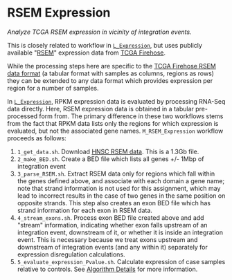 # RSEM Expression

*Analyze TCGA RSEM expression in vicinity of integration events.*

This is closely related to workflow in [`L_Expression`](../L_Expression/README.md), but uses publicly
available
"[RSEM](https://bmcbioinformatics.biomedcentral.com/articles/10.1186/1471-2105-12-323)"
expression data from [TCGA Firehose](http://gdac.broadinstitute.org/).  

While the processing steps here are specific to the [TCGA Firehose RSEM data
format](https://confluence.broadinstitute.org/download/attachments/29790363/DESCRIPTION.txt?version=1&modificationDate=1363806109000)
(a tabular format with samples as columns, regions as rows) they can be
extended to any data format which provides expression per region for a number
of samples.

In [`L_Expression`](../L_Expression/README.md), RPKM expression data is evaluated by processing RNA-Seq data directly.
Here, RSEM expression data is obtained in a tabular pre-processed form from.
The primary difference in these two workflows stems from the fact that RPKM data lists only the
regions for which expression is evaluated, but not the associated gene names.  `M_RSEM_Expression` workflow proceeds as follows:

1. `1_get_data.sh`. Download [HNSC RSEM data][RSEM].  This is a 1.3Gb file.
2. `2_make_BED.sh`.  Create a BED file which lists all genes +/- 1Mbp of integration event
3. `3_parse_RSEM.sh`.  Extract RSEM data only for regions which fall within the genes defined above, and associate with 
each domain a gene name; note that strand information is not used for this assignment, which may lead to incorrect results
in the case of two genes in the same position on opposite strands.  This step also creates an exon BED file which has strand
information for each exon in RSEM data.
4. `4_stream_exons.sh`. Process exon BED file created above and add "stream" information, indicating whether exon falls upstream
of an integration event, downstream of it, or whether it is inside an integration event.  This is necessary because we treat exons
upstream and downstream of integration events (and any within it) separately for expression disregulation calculations.  
5. `5_evaluate_expression_Pvalue.sh`. Calculate expression of case samples relative to controls.  See 
[Algorithm Details](../L_Expression/AlgorithmDetails.md) for more information.


[RSEM]: http://gdac.broadinstitute.org/runs/stddata__2016_01_28/data/HNSC/20160128/gdac.broadinstitute.org_HNSC.Merge_rnaseqv2__illuminahiseq_rnaseqv2__unc_edu__Level_3__exon_quantification__data.Level_3.2016012800.0.0.tar.gz
